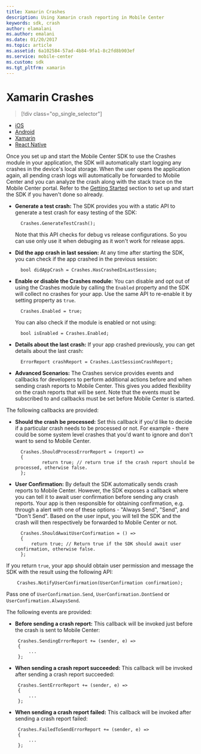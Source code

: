 ```yaml
---
title: Xamarin Crashes
description: Using Xamarin crash reporting in Mobile Center
keywords: sdk, crash
author: elamalani
ms.author: emalani
ms.date: 01/20/2017
ms.topic: article
ms.assetid: 6a102584-57ad-4b84-9fa1-8c2fd8b903ef
ms.service: mobile-center
ms.custom: sdk
ms.tgt_pltfrm: xamarin
---
```


# Xamarin Crashes

> [!div class="op_single_selector"]
- [iOS](ios.md)
- [Android](android.md)
- [Xamarin](xamarin.md)
- [React Native](react-native.md)

Once you set up and start the Mobile Center SDK to use the Crashes module in your application, the SDK will automatically start logging any crashes in the device's local storage. When the user opens the application again, all pending crash logs will automatically be forwarded to Mobile Center and you can analyze the crash along with the stack trace on the Mobile Center portal. Refer to the [Getting Started](~/sdk/getting-started/xamarin) section to set up and start the SDK if you haven't done so already.

* **Generate a test crash:** The SDK provides you with a static API to generate a test crash for easy testing of the SDK:

        Crashes.GenerateTestCrash();

    Note that this API checks for debug vs release configurations. So you can use only use it when debuging as it won't work for release apps.

* **Did the app crash in last session:** At any time after starting the SDK, you can check if the app crashed in the previous session:

        bool didAppCrash = Crashes.HasCrashedInLastSession;

* **Enable or disable the Crashes module:**  You can disable and opt out of using the Crashes module by calling the `Enabled` property and the SDK will collect no crashes for your app. Use the same API to re-enable it by setting property as `true`.

        Crashes.Enabled = true;

    You can also check if the module is enabled or not using:

        bool isEnabled = Crashes.Enabled;

* **Details about the last crash:** If your app crashed previously, you can get details about the last crash:

        ErrorReport crashReport = Crashes.LastSessionCrashReport;

* **Advanced Scenarios:**  The Crashes service provides events and callbacks for developers to perform additional actions before and when sending crash reports to Mobile Center. This gives you added flexibility on the crash reports that will be sent.
Note that the events must be subscribed to and callbacks must be set before Mobile Center is started.

The following callbacks are provided:

* **Should the crash be processed:** Set this callback if you'd like to decide if a particular crash needs to be processed or not. For example - there could be some system level crashes that you'd want to ignore and don't want to send to Mobile Center.

        Crashes.ShouldProcessErrorReport = (report) =>
        {
                return true; // return true if the crash report should be processed, otherwise false.
        };


* **User Confirmation:** By default the SDK automatically sends crash reports to Mobile Center. However, the SDK exposes a callback where you can tell it to await user confirmation before sending any crash reports.
    Your app is then responsible for obtaining confirmation, e.g. through a alert with one of these options - "Always Send", "Send", and "Don't Send". Based on the user input, you will tell the SDK and the crash will then respectively be forwarded to Mobile Center or not.

        Crashes.ShouldAwaitUserConfirmation = () =>
        {
            return true; // Return true if the SDK should await user confirmation, otherwise false.
        };

 If you return `true`, your app should obtain user permission and message the SDK with the result using the following API:

        Crashes.NotifyUserConfirmation(UserConfirmation confirmation);

 Pass one of `UserConfirmation.Send`, `UserConfirmation.DontSend` or `UserConfirmation.AlwaysSend`.

 The following events are provided:

 * **Before sending a crash report:** This callback will be invoked just before the crash is sent to Mobile Center:

        Crashes.SendingErrorReport += (sender, e) =>
        {
        	...
        };

 * **When sending a crash report succeeded:** This callback will be invoked after sending a crash report succeeded:

        Crashes.SentErrorReport += (sender, e) =>
        {
        	...
        };

 * **When sending a crash report failed:** This callback will be invoked after sending a crash report failed:

        Crashes.FailedToSendErrorReport += (sender, e) =>
        {
        	...
        };
